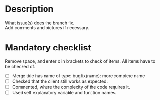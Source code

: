 # Description

What issue(s) does the branch fix.  
Add comments and pictures if necessary.

# Mandatory checklist

Remove space, and enter x in brackets to check of items. All items have to be checked of.

- [ ] Merge title has name of type: bugfix(name): more complete name
- [ ] Checked that the client still works as expected.
- [ ] Commented, where the complexity of the code requires it.
- [ ] Used self explanatory variable and function names.